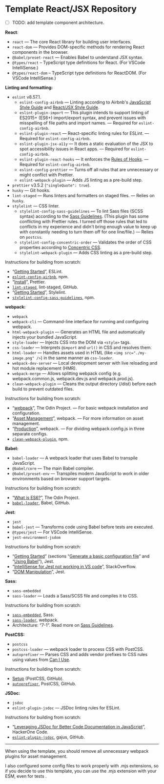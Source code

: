 # Template React/JSX Repository

- [ ] TODO: add template component architecture.

**React**:

- `react` — The core React library for building user interfaces.
- `react-dom` — Provides DOM-specific methods for rendering React components in the browser.
- `@babel/preset-react` — Enables Babel to understand JSX syntax.
- `@types/react` – TypeScript type definitions for React. (For VSCode IntelliSense.)
- `@types/react-dom` – TypeScript type definitions for ReactDOM. (For VSCode IntelliSense.)

**Linting and formatting:**

- `eslint` v8.57.1.
  - `eslint-config-airbnb` — Linting according to Airbnb's [JavaScript Style Guide](https://github.com/airbnb/javascript?tab=readme-ov-file) and [React/JSX Style Guide](https://github.com/airbnb/javascript/tree/master/react).
  - `eslint-plugin-import` — This plugin intends to support linting of ES2015+ (ES6+) import/export syntax, and prevent issues with misspelling of file paths and import names. — Required for `eslint-config-airbnb`.
  - `eslint-plugin-react` — React-specific linting rules for ESLint. — Required for `eslint-config-airbnb`.
  - `eslint-plugin-jsx-a11y` — It does a static evaluation of the JSX to spot accessibility issues in React apps. — Required for `eslint-config-airbnb`.
  - `eslint-plugin-react-hooks` — It enforces the [Rules of Hooks](https://react.dev/reference/rules/rules-of-hooks). — Required for `eslint-config-airbnb`.
  - `eslint-config-prettier` — Turns off all rules that are unnecessary or might conflict with Prettier.
  - `eslint-webpack-plugin` — Adds JS linting as a pre-build step.
- `prettier` v3.5.2 (`"singleQuote": true`).
- `husky` — Git hooks.
- `lint-staged` — Runs linters and formatters on staged files. — Relies on `husky`.
- `stylelint` — CSS linter.
  - `stylelint-config-sass-guidelines` — To lint Sass files (SCSS syntax) according to the [Sass Guidelines](https://sass-guidelin.es). (This plugin has some conflicting with Prettier rules. I turned off those rules that led to conflicts in my experience and didn't bring enough value to keep up with constantly needing to turn them off for one line/file.) — Relies on `postcss`.
  - `stylelint-config-concentric-order` — Validates the order of CSS properties according to [Concentric CSS](http://rhodesmill.org/brandon/2011/concentric-css/).
  - `stylelint-webpack-plugin` — Adds CSS linting as a pre-build step.

Instructions for building from scratch:

- “[Getting Started](https://eslint.org/docs/v8.x/use/getting-started)”, ESLint.
- [`eslint-config-airbnb`](https://www.npmjs.com/package/eslint-config-airbnb), npm.
- “[Install](https://prettier.io/docs/install)”, Prettier.
- [`lint-staged`](https://github.com/lint-staged/lint-staged#configuration), lint-staged, GitHub.
- “[Getting Started](https://stylelint.io/user-guide/get-started)”, Stylelint.
- [`stylelint-config-sass-guidelines`](https://www.npmjs.com/package/stylelint-config-sass-guidelines), npm.

**webpack:**

- `webpack`
- `webpack-cli` — Command-line interface for running and configuring webpack.
- `html-webpack-plugin` — Generates an HTML file and automatically injects your bundled JavaScript.
- `style-loader` — Injects CSS into the DOM via `<style>` tags.
- `css-loader` — Interprets `@import` and `url()` in CSS and resolves them.
- `html-loader` — Handles assets used in HTML (like `<img src="./my-image.png" />`) in the same manner as `css-loader`.
- `webpack-dev-server` — Local development server with live reloading and hot module replacement (HMR).
- `webpack-merge` — Allows splitting webpack config (e.g. webpack.common.js, webpack.dev.js and webpack.prod.js).
- `clean-webpack-plugin` — Cleans the output directory (/dist) before each build to prevent outdated files.

Instructions for building from scratch:

- “[webpack](https://www.theodinproject.com/lessons/javascript-webpack)”, The Odin Project. — For basic webpack installation and configuration.
- “[Asset Management](https://webpack.js.org/guides/asset-management/)”, webpack. — For more information on asset management.
- “[Production](https://webpack.js.org/guides/production/)”, webpack. ­— For dividing webpack.config.js in three separate configs.
- [`clean-webpack-plugin`](https://www.npmjs.com/package/clean-webpack-plugin), npm.

**Babel:**

- `babel-loader` — A webpack loader that uses Babel to transpile JavaScript.
- `@babel/core` — The main Babel compiler.
- `@babel/preset-env` — Transpiles modern JavaScript to work in older environments based on browser support targets.

Instructions for building from scratch:

- “[What is ES6?](https://www.theodinproject.com/lessons/node-path-javascript-what-is-es6)”, The Odin Project.
- [`babel-loader`](https://github.com/babel/babel-loader), Babel, GitHub.

**Jest:**

- `jest`
- `babel-jest` — Transforms code using Babel before tests are executed.
- `@types/jest` — For VSCode IntelliSense.
- `jest-environment-jsdom`

Instructions for building from scratch:

- “[Getting Started](https://jestjs.io/docs/getting-started#using-babel)” (sections “[Generate a basic configuration file](https://jestjs.io/docs/getting-started#generate-a-basic-configuration-file)” and “[Using Babel](https://jestjs.io/docs/getting-started#using-babel)”), Jest.
- “[IntelliSense for Jest not working in VS code](https://stackoverflow.com/questions/57874114/IntelliSense-for-jest-not-working-in-vs-code)”, StackOverflow.
- “[DOM Manipulation](https://jestjs.io/docs/tutorial-jquery)”, Jest.

**Sass:**

- `sass-embedded`
- `sass-loader` — Loads a Sass/SCSS file and compiles it to CSS.

Instructions for building from scratch:

- [`sass-embedded`](https://sass-lang.com/install/), Sass.
- [`sass-loader`](https://webpack.js.org/loaders/sass-loader/#root), webpack.
- Architecture: “7-1”. Read more on [Sass Guidelines](https://sass-guidelin.es/#architecture).

**PostCSS:**

- `postcss`
- `postcss-loader` — webpack loader to process CSS with PostCSS.
- `autoprefixer` — Parses CSS and adds vendor prefixes to CSS rules using values from [Can I Use](https://caniuse.com/).

Instructions for building from scratch:

- [Setup](https://github.com/postcss/postcss#usage) (PostCSS, GitHub).
- [`autoprefixer`](https://github.com/postcss/autoprefixer), PostCSS, GitHub.

**JSDoc:**

- `jsdoc`
- `eslint-plugin-jsdoc` — JSDoc linting rules for ESLint.

Instructions for building from scratch:

- “[Leveraging JSDoc for Better Code Documentation in JavaScript](https://www.pullrequest.com/blog/leveraging-jsdoc-for-better-code-documentation-in-javascript/)”, HackerOne Code.
- [`eslint-plugin-jsdoc`](https://github.com/gajus/eslint-plugin-jsdoc), gajus, GitHub.

---

When using the template, you should remove all unnecessary webpack plugins for asset management.

I also configured some config files to work properly with .mjs extensions, so if you decide to use this template, you can use the .mjs extension with your ESM, even for tests .
